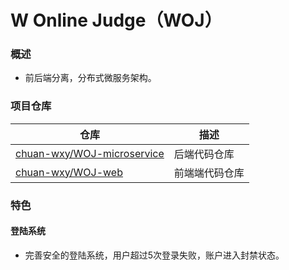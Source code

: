 # W Online Judge（WOJ）

### 概述
* 前后端分离，分布式微服务架构。

### 项目仓库
| 仓库                                                                          | 描述      |
|-----------------------------------------------------------------------------|---------|
| [chuan-wxy/WOJ-microservice](https://github.com/chuan-wxy/WOJ-microservice) | 后端代码仓库  |
| [chuan-wxy/WOJ-web](https://github.com/chuan-wxy/WOJ-web)                   | 前端端代码仓库 |

### 特色
#### 登陆系统
* 完善安全的登陆系统，用户超过5次登录失败，账户进入封禁状态。